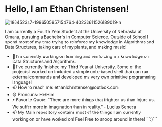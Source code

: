 <html>
  <h1>Hello, I am Ethan Christensen!</h1>
  <img src="https://i.ibb.co/F7c2N4j/186452347-1996505957154764-40233611526189019-n.jpg" alt="186452347-1996505957154764-40233611526189019-n" border="0"><br />
  <p>I am currently a Fourth Year Student at the University of Nebraska at Omaha, pursuing a Bachelor's in Computer Science. Outside of School I spend most of my time trying to reinforce my knowledge in Algorithms and Data Structures, taking care of my plants, and making music!</p>
  <ul>
    <li>🔭 I’m currently working on learning and renforcing my knowledge on Data Structures and Algorithms.</li>
    <li>🌱 I’ve currently finished my Third Year at University. Some of the projects I worked on included a simple unix-based shell that can run external commands and developed my very own primitive programming language!</li>
    <li>📫 How to reach me: ethanlchristensen@outlook.com</li>
    <li>😄 Pronouns: He/Him</li>
    <li>⚡ Favorite Quote: "There are more things that frighten us than injure us. We suffer more in imagination than in reality." - Lucius Seneca</li>
    <li>📫 My Main repository contains most of the things I am currently working on or have worked on! Feel Free to snoop around in there! ```:)```</li>
  </ul>
 </html>

